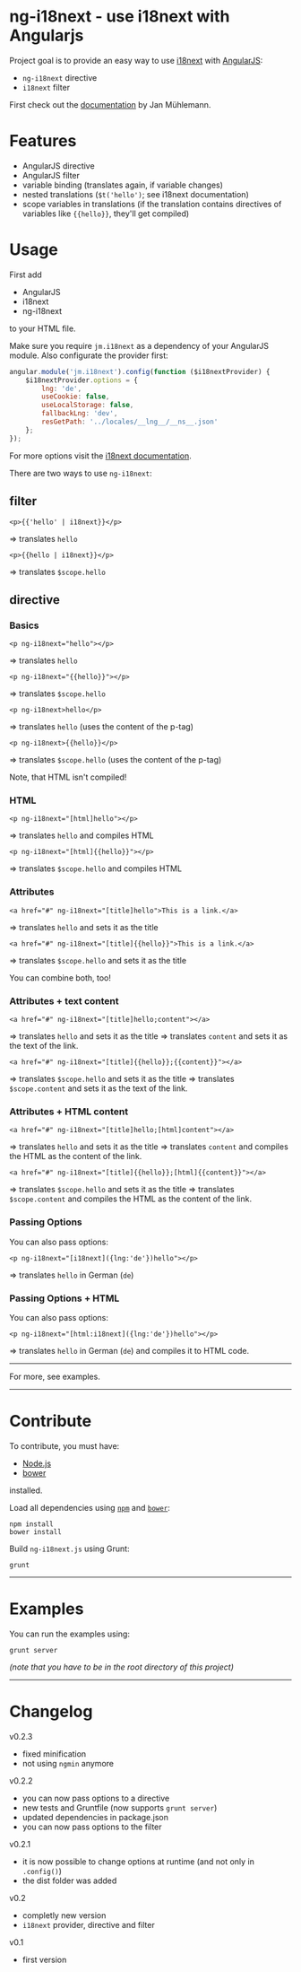 # ng-i18next - use i18next with Angularjs #

Project goal is to provide an easy way to use [i18next](http://i18next.com/) with [AngularJS](http://angularjs.org/):

- `ng-i18next` directive
- `i18next` filter

First check out the [documentation](http://i18next.com) by Jan Mühlemann.

# Features #
- AngularJS directive
- AngularJS filter
- variable binding (translates again, if variable changes)
- nested translations (`$t('hello')`; see i18next documentation)
- scope variables in translations (if the translation contains directives of variables like `{{hello}}`, they'll get compiled)

# Usage #
First add

- AngularJS
- i18next
- ng-i18next

to your HTML file.

Make sure you require `jm.i18next` as a dependency of your AngularJS module. Also configurate the provider first:

```js
angular.module('jm.i18next').config(function ($i18nextProvider) {
	$i18nextProvider.options = {
		lng: 'de',
		useCookie: false,
		useLocalStorage: false,
		fallbackLng: 'dev',
		resGetPath: '../locales/__lng__/__ns__.json'
	};
});
```

For more options visit the [i18next documentation](http://i18next.com/pages/doc_init.html).

There are two ways to use ````ng-i18next````:

## filter ##
	<p>{{'hello' | i18next}}</p>
=> translates ````hello````

	<p>{{hello | i18next}}</p>
=> translates ````$scope.hello````

## directive ##

### Basics ###

	<p ng-i18next="hello"></p>
=> translates ````hello````

	<p ng-i18next="{{hello}}"></p>
=> translates ````$scope.hello````

	<p ng-i18next>hello</p>
=> translates ````hello```` (uses the content of the p-tag)

	<p ng-i18next>{{hello}}</p>
=> translates ````$scope.hello```` (uses the content of the p-tag)

Note, that HTML isn't compiled!

### HTML ###

	<p ng-i18next="[html]hello"></p>
=> translates ````hello```` and compiles HTML

	<p ng-i18next="[html]{{hello}}"></p>
=> translates ````$scope.hello```` and compiles HTML

### Attributes ###

	<a href="#" ng-i18next="[title]hello">This is a link.</a>
=> translates ````hello```` and sets it as the title

	<a href="#" ng-i18next="[title]{{hello}}">This is a link.</a>
=> translates ````$scope.hello```` and sets it as the title

You can combine both, too!

### Attributes + text content ###

	<a href="#" ng-i18next="[title]hello;content"></a>
=> translates ````hello```` and sets it as the title
=> translates ````content```` and sets it as the text of the link.

	<a href="#" ng-i18next="[title]{{hello}};{{content}}"></a>
=> translates ````$scope.hello```` and sets it as the title
=> translates ````$scope.content```` and sets it as the text of the link.

### Attributes + HTML content ###

	<a href="#" ng-i18next="[title]hello;[html]content"></a>
=> translates ````hello```` and sets it as the title
=> translates ````content```` and compiles the HTML as the content of the link.

	<a href="#" ng-i18next="[title]{{hello}};[html]{{content}}"></a>
=> translates ````$scope.hello```` and sets it as the title
=> translates ````$scope.content```` and compiles the HTML as the content of the link.

### Passing Options ###
You can also pass options:

	<p ng-i18next="[i18next]({lng:'de'})hello"></p>
=> translates ````hello```` in German (````de````)

### Passing Options + HTML ###
You can also pass options:

	<p ng-i18next="[html:i18next]({lng:'de'})hello"></p>
=> translates ````hello```` in German (````de````) and compiles it to HTML code.

---------

For more, see examples.

---------

# Contribute #

To contribute, you must have:

- [Node.js](http://nodejs.org/)
- [bower](http://bower.io/)

installed.

Load all dependencies using [`npm`](https://npmjs.org/) and [`bower`](http://bower.io/):

	npm install
	bower install

Build `ng-i18next.js` using Grunt:

	grunt

---------

# Examples #

You can run the examples using:

	grunt server

_(note that you have to be in the root directory of this project)_

---------

# Changelog #

v0.2.3
- fixed minification
- not using `ngmin` anymore

v0.2.2
- you can now pass options to a directive
- new tests and Gruntfile (now supports `grunt server`)
- updated dependencies in package.json
- you can now pass options to the filter

v0.2.1
- it is now possible to change options at runtime (and not only in `.config()`)
- the dist folder was added

v0.2
- completly new version
- `i18next` provider, directive and filter

v0.1
- first version
